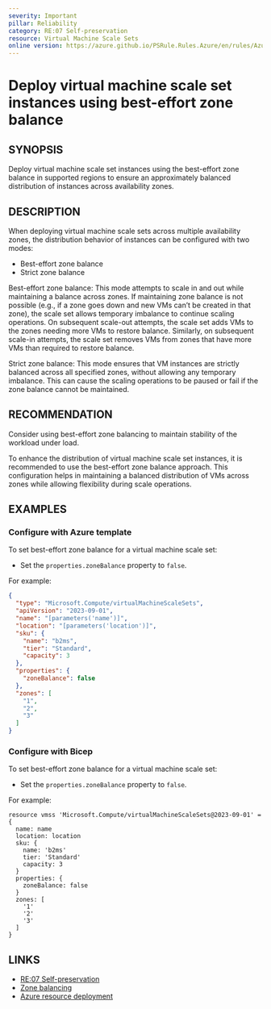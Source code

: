 ```yaml
---
severity: Important
pillar: Reliability
category: RE:07 Self-preservation
resource: Virtual Machine Scale Sets
online version: https://azure.github.io/PSRule.Rules.Azure/en/rules/Azure.VMSS.ZoneBalance/
---
```


# Deploy virtual machine scale set instances using best-effort zone balance

## SYNOPSIS

Deploy virtual machine scale set instances using the best-effort zone balance in supported regions to ensure an approximately balanced distribution of instances across availability zones.

## DESCRIPTION

When deploying virtual machine scale sets across multiple availability zones, the distribution behavior of instances can be configured with two modes:

- Best-effort zone balance
- Strict zone balance

Best-effort zone balance: This mode attempts to scale in and out while maintaining a balance across zones. If maintaining zone balance is not possible (e.g., if a zone goes down and new VMs can’t be created in that zone), the scale set allows temporary imbalance to continue scaling operations. On subsequent scale-out attempts, the scale set adds VMs to the zones needing more VMs to restore balance. Similarly, on subsequent scale-in attempts, the scale set removes VMs from zones that have more VMs than required to restore balance.

Strict zone balance: This mode ensures that VM instances are strictly balanced across all specified zones, without allowing any temporary imbalance. This can cause the scaling operations to be paused or fail if the zone balance cannot be maintained.

## RECOMMENDATION

Consider using best-effort zone balancing to maintain stability of the workload under load.


To enhance the distribution of virtual machine scale set instances, it is recommended to use the best-effort zone balance approach. This configuration helps in maintaining a balanced distribution of VMs across zones while allowing flexibility during scale operations.

## EXAMPLES

### Configure with Azure template

To set best-effort zone balance for a virtual machine scale set:

- Set the `properties.zoneBalance` property to `false`.

For example:

```json
{
  "type": "Microsoft.Compute/virtualMachineScaleSets",
  "apiVersion": "2023-09-01",
  "name": "[parameters('name')]",
  "location": "[parameters('location')]",
  "sku": {
    "name": "b2ms",
    "tier": "Standard",
    "capacity": 3
  },
  "properties": {
    "zoneBalance": false
  },
  "zones": [
    "1",
    "2",
    "3"
  ]
}
```

### Configure with Bicep

To set best-effort zone balance for a virtual machine scale set:

- Set the `properties.zoneBalance` property to `false`.

For example:

```bicep
resource vmss 'Microsoft.Compute/virtualMachineScaleSets@2023-09-01' = {
  name: name
  location: location
  sku: {
    name: 'b2ms'
    tier: 'Standard'
    capacity: 3
  }
  properties: {
    zoneBalance: false
  }
  zones: [
    '1'
    '2'
    '3'
  ]
}
```

## LINKS

- [RE:07 Self-preservation](https://learn.microsoft.com/azure/well-architected/reliability/self-preservation)
- [Zone balancing](https://learn.microsoft.com/azure/virtual-machine-scale-sets/virtual-machine-scale-sets-use-availability-zones#zone-balancing)
- [Azure resource deployment](https://learn.microsoft.com/azure/templates/microsoft.compute/virtualmachinescalesets)
